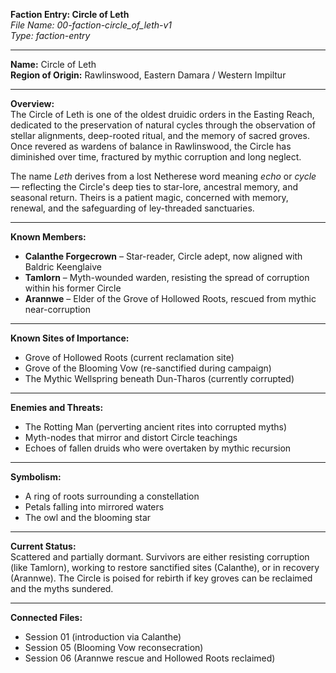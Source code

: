 **Faction Entry: Circle of Leth**  
*File Name: 00-faction-circle_of_leth-v1*  
*Type: faction-entry*

---

**Name:** Circle of Leth  
**Region of Origin:** Rawlinswood, Eastern Damara / Western Impiltur

---

**Overview:**  
The Circle of Leth is one of the oldest druidic orders in the Easting Reach, dedicated to the preservation of natural cycles through the observation of stellar alignments, deep-rooted ritual, and the memory of sacred groves. Once revered as wardens of balance in Rawlinswood, the Circle has diminished over time, fractured by mythic corruption and long neglect.

The name *Leth* derives from a lost Netherese word meaning *echo* or *cycle* — reflecting the Circle's deep ties to star-lore, ancestral memory, and seasonal return. Theirs is a patient magic, concerned with memory, renewal, and the safeguarding of ley-threaded sanctuaries.

---

**Known Members:**
- **Calanthe Forgecrown** – Star-reader, Circle adept, now aligned with Baldric Keenglaive  
- **Tamlorn** – Myth-wounded warden, resisting the spread of corruption within his former Circle  
- **Arannwe** – Elder of the Grove of Hollowed Roots, rescued from mythic near-corruption

---

**Known Sites of Importance:**
- Grove of Hollowed Roots (current reclamation site)  
- Grove of the Blooming Vow (re-sanctified during campaign)  
- The Mythic Wellspring beneath Dun-Tharos (currently corrupted)

---

**Enemies and Threats:**
- The Rotting Man (perverting ancient rites into corrupted myths)  
- Myth-nodes that mirror and distort Circle teachings  
- Echoes of fallen druids who were overtaken by mythic recursion

---

**Symbolism:**  
- A ring of roots surrounding a constellation  
- Petals falling into mirrored waters  
- The owl and the blooming star

---

**Current Status:**  
Scattered and partially dormant. Survivors are either resisting corruption (like Tamlorn), working to restore sanctified sites (Calanthe), or in recovery (Arannwe). The Circle is poised for rebirth if key groves can be reclaimed and the myths sundered.

---

**Connected Files:**  
- Session 01 (introduction via Calanthe)  
- Session 05 (Blooming Vow reconsecration)  
- Session 06 (Arannwe rescue and Hollowed Roots reclaimed)